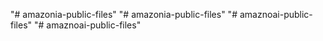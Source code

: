 "# amazonia-public-files" 
"# amazonia-public-files" 
"# amaznoai-public-files" 
"# amaznoai-public-files" 
